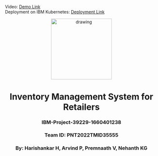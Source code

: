 ##
Video:            <a href="https://youtu.be/NiY1CfCZyao">    Demo Link</a><br>
Deployment on IBM Kubernetes: <a href="http://169.51.205.124:32595/">Deployment Link</a>

<div align="center">
  <img src="https://upload.wikimedia.org/wikipedia/commons/5/51/IBM_logo.svg"  align="center" alt="drawing" width="200" />
  <br/>
   <h1>Inventory Management System for Retailers</h1>
   <h3>IBM-Project-39229-1660401238</h3>
   <h3>Team ID: PNT2022TMID35555</h3>
   <h3>By: Harishankar H, Arvind P, Premnaath V, Nehanth KG </h3>
</div>
